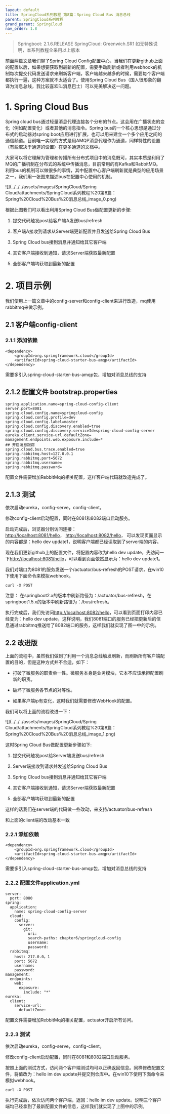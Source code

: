 ```yaml
---
layout: default
title: SpringCloud系列教程 第8篇：Spring Cloud Bus 消息总线
parent: SpringCloud系列教程
grand_parent: SpringCloud
nav_order: 1.8
---
```


> Springboot: 2.1.6.RELEASE
> SpringCloud: Greenwich.SR1
> 如无特殊说明，本系列教程全采用以上版本


前面两篇文章我们聊了Spring Cloud Config配置中心，当我们在更新github上面的配置以后，如果想要获取到最新的配置，需要手动刷新或者利用webhook的机制每次提交代码发送请求来刷新客户端，客户端越来越多的时候，需要每个客户端都执行一遍，这种方案就不太适合了。使用Spring Cloud Bus（国人很形象的翻译为消息总线，我比较喜欢叫消息巴士）可以完美解决这一问题。


# 1. Spring Cloud Bus

Spring cloud bus通过轻量消息代理连接各个分布的节点。这会用在广播状态的变化（例如配置变化）或者其他的消息指令。Spring bus的一个核心思想是通过分布式的启动器对spring boot应用进行扩展，也可以用来建立一个多个应用之间的通信频道。目前唯一实现的方式是用AMQP消息代理作为通道，同样特性的设置（有些取决于通道的设置）在更多通道的文档中。

大家可以将它理解为管理和传播所有分布式项目中的消息既可，其实本质是利用了MQ的广播机制在分布式的系统中传播消息，目前常用的有Kafka和RabbitMQ。利用bus的机制可以做很多的事情，其中配置中心客户端刷新就是典型的应用场景之一，我们用一张图来描述bus在配置中心使用的机制。

![](../../../assets/images/SpringCloud/Spring Cloud/attachments/SpringCloud系列教程%20第8篇：Spring%20Cloud%20Bus%20消息总线_image_0.png)

根据此图我们可以看出利用Spring Cloud Bus做配置更新的步骤:

1. 提交代码触发post给客户端A发送bus/refresh

1. 客户端A接收到请求从Server端更新配置并且发送给Spring Cloud Bus

1. Spring Cloud bus接到消息并通知给其它客户端

1. 其它客户端接收到通知，请求Server端获取最新配置

1. 全部客户端均获取到最新的配置

# 2. 项目示例

我们使用上一篇文章中的config-server和config-client来进行改造，mq使用rabbitmq来做示例。

## 2.1 客户端config-client

### 2.1.1 添加依赖

```
<dependency>
    <groupId>org.springframework.cloud</groupId>
    <artifactId>spring-cloud-starter-bus-amqp</artifactId>
</dependency>
```

需要多引入spring-cloud-starter-bus-amqp包，增加对消息总线的支持

## 2.1.2 配置文件 bootstrap.properties

```
spring.application.name=spring-cloud-config-client
server.port=8081
spring.cloud.config.name=springcloud-config
spring.cloud.config.profile=dev
spring.cloud.config.label=master
spring.cloud.config.discovery.enabled=true
spring.cloud.config.discovery.serviceId=spring-cloud-config-server
eureka.client.service-url.defaultZone=
management.endpoints.web.exposure.include=*
## 开启消息跟踪
spring.cloud.bus.trace.enabled=true
spring.rabbitmq.host=127.0.0.1
spring.rabbitmq.port=5672
spring.rabbitmq.username=
spring.rabbitmq.password=
```

配置文件需要增加RebbitMq的相关配置，这样客户端代码就改造完成了。

## 2.1.3 测试

依次启动eureka，config-serve，config-client。

修改config-client启动配置，同时在8081和8082端口启动服务。

启动完成后，浏览器分别访问连接：[http://localhost:8081/hello](http://localhost:8081/hello)， [http://localhost:8082/hello](http://localhost:8082/hello)， 可以发现页面显示的内容都是：hello dev update1，说明客户端都已经读取到了server端的内容。

现在我们更新github上的配置文件，将配置内容改为hello dev update，先访问一下[http://localhost:8081/hello](http://localhost:8081/hello)，可以看到页面依然显示为：hello dev update1。

我们对端口为8081的服务发送一个/actuator/bus-refresh的POST请求，在win10下使用下面命令来模拟webhook。

```
curl -X POST 
```

注意： 在springboot2.x的版本中刷新路径为：/actuator/bus-refresh，在springboot1.5.x的版本中刷新路径为：/bus/refresh。

执行完成后，我们先访问[http://localhost:8082/hello](http://localhost:8082/hello)，可以看到页面打印内容已经变为：hello dev update，这样说明，我们8081端口的服务已经把更新后的信息通过rabbitmq推送给了8082端口的服务，这样我们就实现了图一中的示例。

## 2.2 改进版

上面的流程中，虽然我们做到了利用一个消息总线触发刷新，而刷新所有客户端配置的目的，但是这种方式并不合适，如下：

- 打破了微服务的职责单一性。微服务本身是业务模块，它本不应该承担配置刷新的职责。

- 破坏了微服务各节点的对等性。

- 如果客户端ip有变化，这时我们就需要修改WebHook的配置。

我们可以将上面的流程改进一下：

![](../../../assets/images/SpringCloud/Spring Cloud/attachments/SpringCloud系列教程%20第8篇：Spring%20Cloud%20Bus%20消息总线_image_1.png)

这时Spring Cloud Bus做配置更新步骤如下:

1. 提交代码触发post给Server端发送bus/refresh

1. Server端接收到请求并发送给Spring Cloud Bus

1. Spring Cloud bus接到消息并通知给其它客户端

1. 其它客户端接收到通知，请求Server端获取最新配置

1. 全部客户端均获取到最新的配置

这样的话我们在server端的代码做一些改动，来支持/actuator/bus-refresh

和上面的client端的改动基本一致

### 2.2.1 添加依赖

```
<dependency>
    <groupId>org.springframework.cloud</groupId>
    <artifactId>spring-cloud-starter-bus-amqp</artifactId>
</dependency>
```

需要多引入spring-cloud-starter-bus-amqp包，增加对消息总线的支持

### 2.2.2 配置文件application.yml

```
server:
  port: 8080
spring:
  application:
    name: spring-cloud-config-server
  cloud:
    config:
      server:
        git:
          uri: 
          search-paths: chapter6/springcloud-config
          username: 
          password: 
  rabbitmq:
    host: 217.0.0。1
    port: 5672
    username: 
    password: 
management:
  endpoints:
    web:
      exposure:
        include: "*"
eureka:
  client:
    service-url:
      defaultZone: 
```

配置文件需要增加RebbitMq的相关配置，actuator开启所有访问。

### 2.2.3 测试

依次启动eureka，config-serve，config-client。

修改config-client启动配置，同时在8081和8082端口启动服务。

按照上面的测试方式，访问两个客户端测试均可以正确返回信息。同样修改配置文件，将值改为：hello im dev update并提交到仓库中。在win10下使用下面命令来模拟webhook。

```
curl -X POST 
```

执行完成后，依次访问两个客户端，返回：hello im dev update。说明三个客户端均已经拿到了最新配置文件的信息，这样我们就实现了上图中的示例。